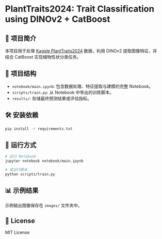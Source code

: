 # PlantTraits2024: Trait Classification using DINOv2 + CatBoost

## 📘 项目简介
本项目用于处理 [Kaggle PlantTraits2024](https://www.kaggle.com/competitions/planttraits2024) 数据，利用 DINOv2 提取图像特征，并结合 CatBoost 实现植物性状分类任务。

## 🧩 项目结构
- `notebook/main.ipynb`: 包含数据处理、特征提取与建模的完整 Notebook。
- `scripts/train.py`: 从 Notebook 中导出的训练脚本。
- `results/`: 存储最终预测结果或评估指标。

## 🛠️ 安装依赖
```bash
pip install -r requirements.txt
```

## 🚀 运行方式
```bash
# 运行 Notebook
jupyter notebook notebook/main.ipynb

# 或运行脚本
python scripts/train.py
```

## 📊 示例结果
示例输出图像保存在 `images/` 文件夹中。

## 📄 License
MIT License
